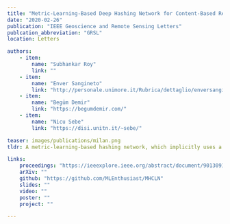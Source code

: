 ```yaml
---
title: "Metric-Learning-Based Deep Hashing Network for Content-Based Retrieval of Remote Sensing Images"
date: "2020-02-26"
publication: "IEEE Geoscience and Remote Sensing Letters"
publcation_abbreviation: "GRSL"
location: Letters

authors:
    - item: 
        name: "Subhankar Roy"
        link: ""
    - item: 
        name: "Enver Sangineto"
        link: "http://personale.unimore.it/Rubrica/dettaglio/enversangineto"
    - item: 
        name: "Begüm Demir"
        link: "https://begumdemir.com/"
    - item:
        name: "Nicu Sebe"
        link: "https://disi.unitn.it/~sebe/"

teaser: images/publications/milan.png
tldr: A metric-learning-based hashing network, which implicitly uses a big, pretrained DNN as an intermediate representation step without the need of retraining or fine-tuning. Our method learns a semantic-based metric space where the features are optimized for the target retrieval task

links:
    proceedings: "https://ieeexplore.ieee.org/abstract/document/9013091"
    arXiv: ""
    github: "https://github.com/MLEnthusiast/MHCLN"
    slides: ""
    video: ""
    poster: ""
    project: ""

---
```

